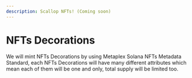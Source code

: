 ```yaml
---
description: Scallop NFTs! (Coming soon)
---
```


# NFTs Decorations

We will mint NFTs Decorations by using Metaplex Solana NFTs Metadata Standard, each NFTs Decorations will have many different attributes which mean each of them will be one and only, total supply will be limited too.

###
